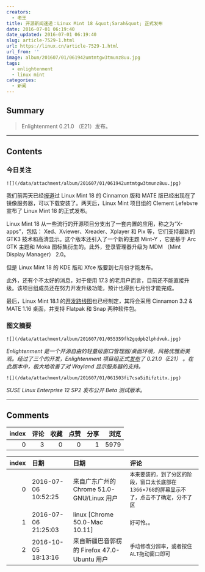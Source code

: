 ```yaml
---
creators:
  - 老王
title: 开源新闻速递：Linux Mint 18 &quot;Sarah&quot; 正式发布
date: 2016-07-01 06:19:40
date_updated: 2016-07-01 06:19:40
slug: article-7529-1.html
url: https://linux.cn/article-7529-1.html
url_from: ''
image: album/201607/01/061942umtmtgw3tmunz8uu.jpg
tags:
  - enlightenment
  - linux mint
categories:
  - 新闻
---
```


## Summary

> Enlightenment 0.21.0 （E21）发布。

***

<!-- more -->

## Contents

### 今日关注

`![](/data/attachment/album/201607/01/061942umtmtgw3tmunz8uu.jpg)`

我们前两天已经[报道](https://linux.cn/article-7520-1.html)过 Linux Mint 18 的 Cinnamon 版和 MATE 版已经出现在了镜像服务器，可以下载安装了。两天后，Linux Mint 项目组的 Clement Lefebvre 宣布了 Linux Mint 18 的正式发布。

Linux Mint 18 从一些流行的开源项目分支出了一套内置的应用，称之为“X-apps”，包括： Xed、Xviewer、Xreader、Xplayer 和 Pix 等，它们支持最新的 GTK3 技术和高清显示。这个版本还引入了一个新的主题 Mint-Y ，它是基于 Arc GTK 主题和 Moka 图标集衍生的。此外，登录管理器升级为 MDM （Mint Display Manager） 2.0。

但是 Linux Mint 18 的 KDE 版和 Xfce 版要到七月份才能发布。

此外，还有个不太好的消息，对于使用 17.3 的老用户而言，目前还不能直接升级。该项目组成员还在努力开发升级功能，预计也得到七月份才能完成。

最后，Linux Mint 18.1 的[开发路线图](https://github.com/linuxmint/Roadmap#linux-mint-181)也已经制定，其将会采用 Cinnamon 3.2 & MATE 1.16 桌面，并支持 Flatpak 和 Snap 两种软件包。

### 图文摘要

`![](/data/attachment/album/201607/01/055359fh2gqdpb2lphdvuk.jpg)`

*Enlightenment 是一个开源自由的轻量级窗口管理器/桌面环境，风格优雅而美观。经过了三个的开发，Enlightenment 项目组正式[发布](https://www.enlightenment.org/news/e21_release)了 0.21.0（E21） 。在此版本中，极大地改善了对 Wayland 显示服务器的支持。*

`![](/data/attachment/album/201607/01/061503fi7csa5i0ifztitx.jpg)`

*SUSE Linux Enterprise 12 SP2 发布公开 Beta 测试版本。*

***

## Comments


|   index |   评论 |   收藏 |   点赞 |   分享 |   浏览 |
|--------:|-------:|-------:|-------:|-------:|-------:|
|       0 |      3 |      0 |      0 |      1 |   5979 |

|   index | 日期                | 日期                                        | 评论                                                                                       |
|--------:|:--------------------|:--------------------------------------------|:-------------------------------------------------------------------------------------------|
|       0 | 2016-07-06 10:52:25 | 来自广东广州的 Chrome 51.0-GNU/Linux 用户   | `本来要装的，到了分区的阶段，窗口太长底部在1366×768的屏幕显示不了，点击不了确定，分不了区` |
|       1 | 2016-07-06 21:25:03 | linux [Chrome 50.0-Mac 10.11]               | `好可怜。。`                                                                               |
|       2 | 2016-10-05 18:13:16 | 来自新疆巴音郭楞的 Firefox 47.0-Ubuntu 用户 | `手动修改分辨率，或者按住ALT拖动窗口即可`                                                  |
